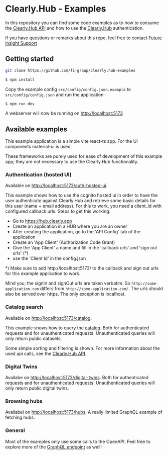 # Clearly.Hub - Examples

In this repository you can find some code examples as to how to consume the [Clearly.Hub API](https://hub.clearly.app/api/docs) and how to use the [Clearly.Hub](https://hub.clearly.app) authentication.

If you have questions or remarks about this repo, feel free to contact [Future Insight Support](mailto:support@futureinsight.nl)

## Getting started

```sh
git clone https://github.com/fi-group/clearly.hub-examples

$ npm install
```

Copy the example config `src/config/config.json.example` to `src/config/config.json` and run the application:

```sh
$ npm run dev
```

A webserver will now be running on [http://localhost:5173](http://localhost:5173)

## Available examples

This example application is a simple vite react-ts app. For the UI components material-ui is used.

These frameworks are purely used for ease of development of this example app; they are not necessary to use the Clearly.Hub functionality.

### Authentication (hosted UI)

Available on [http://localhost:5173/auth-hosted-ui](http://localhost:5173/auth-hosted-ui).

This example shows how to use the cognito hosted ui in order to have the user authenticate against Clearly.Hub and retrieve some basic details for this user (name + email address). For this to work, you need a client_id with configured callback urls.
Steps to get this working:

- Go to https://hub.clearly.app
- Create an application in a HUB where you are an owner
- After creating the application, go to the 'API Config' tab of the application
- Create an 'App Client' (Authorization Code Grant)
- Give the 'App Client' a name and fill in the 'callback urls' and 'sign out urls' (\*)
- use the 'Client Id' in the config.json

\*) Make sure to add http://localhost:5173/ to the callback and sign out urls for this example application to work.

Mind you; the signIn and signOut urls are taken verbatim. So `http://some-application.com` differs from `http://some-application.com/`. The urls should also be served over https. The only exception is localhost.

### Catalog search

Available on [http://localhost:5173/catalog](http://localhost:5173/catalog).

This example shows how to query the [catalog](https://hub.clearly.app/datasets). Both for authenticated requests and for unauthenticated requests. Unauthenticated queries will only return public datasets.

Some simple sorting and filtering is shown. For more information about the used api calls, see the [Clearly.Hub API](https://hub.clearly.app/api/docs).

### Digital Twins

Availabe on [http://localhost:5173/digital-twins](http://localhost:5173/digital-twins). Both for authenticated requests and for unauthenticated requests. Unauthenticated queries will only return public digital twins.

### Browsing hubs

Availabel on [http://localhost:5173/hubs](http://localhost:5173/hubs). A really limited GraphQL example of fetching hubs. 

### General
Most of the examples only use some calls to the OpenAPI. Feel free to explore more of the [GraphQL endpoint](https://hub.clearly.app/docs) as well!
